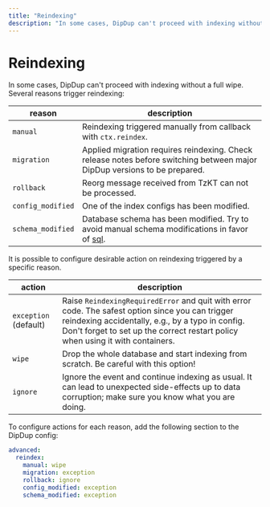 ```yaml
---
title: "Reindexing"
description: "In some cases, DipDup can't proceed with indexing without a full wipe. Several reasons trigger reindexing:"
---
```


# Reindexing

In some cases, DipDup can't proceed with indexing without a full wipe. Several reasons trigger reindexing:

| reason            | description                                                                                                               |
| ----------------- | ------------------------------------------------------------------------------------------------------------------------- |
| `manual`          | Reindexing triggered manually from callback with `ctx.reindex`.                                                           |
| `migration`       | Applied migration requires reindexing. Check release notes before switching between major DipDup versions to be prepared. |
| `rollback`        | Reorg message received from TzKT can not be processed.                                                                    |
| `config_modified` | One of the index configs has been modified.                                                                               |
| `schema_modified` | Database schema has been modified. Try to avoid manual schema modifications in favor of [sql](../5.advanced/6.sql.md).   |

It is possible to configure desirable action on reindexing triggered by a specific reason.

| action                | description                                                                                                                                                                                                                            |
| --------------------- | -------------------------------------------------------------------------------------------------------------------------------------------------------------------------------------------------------------------------------------- |
| `exception` (default) | Raise `ReindexingRequiredError` and quit with error code. The safest option since you can trigger reindexing accidentally, e.g., by a typo in config. Don't forget to set up the correct restart policy when using it with containers. |
| `wipe`                | Drop the whole database and start indexing from scratch. Be careful with this option!                                                                                                                                                  |
| `ignore`              | Ignore the event and continue indexing as usual. It can lead to unexpected side-effects up to data corruption; make sure you know what you are doing.                                                                                  |

To configure actions for each reason, add the following section to the DipDup config:

```yaml
advanced:
  reindex:
    manual: wipe
    migration: exception
    rollback: ignore
    config_modified: exception
    schema_modified: exception
```
